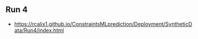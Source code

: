 ## Run 4

* https://rcalix1.github.io/ConstraintsMLprediction/Deployment/SyntheticData/Run4/index.html
